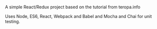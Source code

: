 A simple React/Redux project based on the tutorial from teropa.info

Uses Node, ES6, React, Webpack and Babel
and Mocha and Chai for unit testing.
